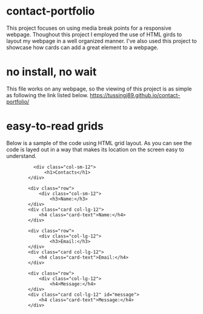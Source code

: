 # contact-portfolio
This project focuses on using media break points for a responsive webpage. Thoughout this project I employed the use of HTML girds to layout my webpage in a well organized manner. I've also used this project to showcase how cards can add a great element to a webpage.

# no install, no wait

This file works on any webpage, so the viewing of this project is as simple as following the link listed below.
https://tussingj89.github.io/contact-portfolio/


# easy-to-read grids

Below is a sample of the code using HTML grid layout. As you can see the code is layed out in a way that makes its location on the screen easy to understand.


              <div class="col-sm-12">
                  <h1>Contacts</h1>
            </div>

            <div class="row">
                <div class="col-sm-12">
                    <h3>Name:</h3>
            </div>
            <div class="card col-lg-12">
                <h4 class="card-text">Name:</h4>
            </div>

            <div class="row">
                <div class="col-lg-12">
                    <h3>Email:</h3>
            </div>
            <div class="card col-lg-12">
                <h4 class="card-text">Email:</h4>
            </div>

            <div class="row">
                <div class="col-lg-12">
                    <h4>Message:</h4>
            </div>
            <div class="card col-lg-12" id="message">
                <h4 class="card-text">Message:</h4>
            </div>

